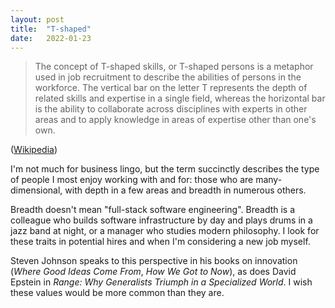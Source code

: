 ```yaml
---
layout: post
title:  "T-shaped"
date:   2022-01-23
---
```


> The concept of T-shaped skills, or T-shaped persons is a metaphor used in job recruitment to describe the abilities of persons in the workforce. The vertical bar on the letter T represents the depth of related skills and expertise in a single field, whereas the horizontal bar is the ability to collaborate across disciplines with experts in other areas and to apply knowledge in areas of expertise other than one's own.

([Wikipedia](https://en.wikipedia.org/wiki/T-shaped_skills))

I'm not much for business lingo, but the term succinctly describes the type of people I most enjoy working with and for: those who are many-dimensional, with depth in a few areas and breadth in numerous others.

Breadth doesn't mean "full-stack software engineering". Breadth is a colleague who builds software infrastructure by day and plays drums in a jazz band at night, or a manager who studies modern philosophy. I look for these traits in potential hires and when I'm considering a new job myself.

Steven Johnson speaks to this perspective in his books on innovation (_Where Good Ideas Come From_, _How We Got to Now_), as does David Epstein in _Range: Why Generalists Triumph in a Specialized World_. I wish these values would be more common than they are.
